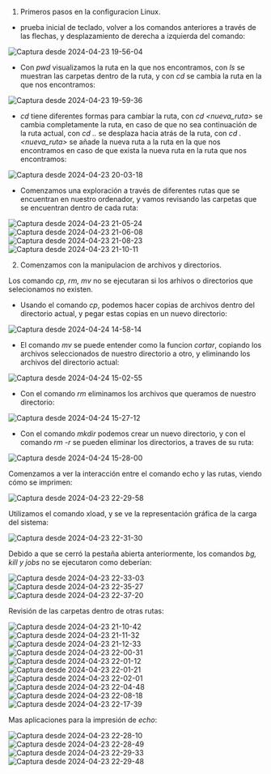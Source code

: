 1. Primeros pasos en la configuracion Linux.
- prueba inicial de teclado, volver a los comandos anteriores a través de las flechas, y desplazamiento de derecha a izquierda del comando:

![Captura desde 2024-04-23 19-56-04](https://github.com/Edithson1/Edithson_Aybar_Comunicacion_Datos_y_Redes/assets/152218004/4aead450-eac8-40f2-9f08-042cc60f7b7e)

- Con *pwd* visualizamos la ruta en la que nos encontramos, con *ls* se muestran las carpetas dentro de la ruta, y con *cd* se cambia la ruta en la que nos encontramos:

![Captura desde 2024-04-23 19-59-36](https://github.com/Edithson1/Edithson_Aybar_Comunicacion_Datos_y_Redes/assets/152218004/b2cefe72-ac5c-464d-b41e-0b91fd3a5d3f)

- *cd* tiene diferentes formas para cambiar la ruta, con *cd <nueva_ruta>* se cambia completamente la ruta, en caso de que no sea continuación de la ruta actual, con *cd ..* se desplaza hacia atrás de la ruta, con *cd .<nueva_ruta>* se añade la nueva ruta a la ruta en la que nos encontramos en caso de que exista la nueva ruta en la ruta que nos encontramos:

![Captura desde 2024-04-23 20-03-18](https://github.com/Edithson1/Edithson_Aybar_Comunicacion_Datos_y_Redes/assets/152218004/7d5bb66e-66d3-4a88-9d1f-c6209c0d7b16)

- Comenzamos una exploración a través de diferentes rutas que se encuentran en nuestro ordenador, y vamos revisando las carpetas que se encuentran dentro de cada ruta:

![Captura desde 2024-04-23 21-05-24](https://github.com/Edithson1/Edithson_Aybar_Comunicacion_Datos_y_Redes/assets/152218004/4acdd27a-12fb-4f2d-81e3-7ca391ce1627)
![Captura desde 2024-04-23 21-06-08](https://github.com/Edithson1/Edithson_Aybar_Comunicacion_Datos_y_Redes/assets/152218004/3dafca50-075c-4167-affb-820e463cc88b)
![Captura desde 2024-04-23 21-08-23](https://github.com/Edithson1/Edithson_Aybar_Comunicacion_Datos_y_Redes/assets/152218004/82482fa8-83c8-4f72-a3bb-7dbceac7268a)
![Captura desde 2024-04-23 21-10-11](https://github.com/Edithson1/Edithson_Aybar_Comunicacion_Datos_y_Redes/assets/152218004/072b635e-f5a9-4fef-a810-a2986d5d50bf)

2. Comenzamos con la manipulacion de archivos y directorios.

Los comando *cp, rm, mv* no se ejecutaran si los arhivos o directorios que selecionamos no existen.

- Usando el comando *cp*, podemos hacer copias de archivos dentro del directorio actual, y pegar estas copias en un nuevo directorio:

![Captura desde 2024-04-24 14-58-14](https://github.com/Edithson1/Edithson_Aybar_Comunicacion_Datos_y_Redes/assets/152218004/77016a05-23fa-4957-a351-eab78d9553de)

- El comando *mv* se puede entender como la funcion *cortar*, copiando los archivos seleccionados de nuestro directorio a otro, y eliminando los archivos del directorio actual:

![Captura desde 2024-04-24 15-02-55](https://github.com/Edithson1/Edithson_Aybar_Comunicacion_Datos_y_Redes/assets/152218004/f16f4d84-e2f8-4b49-84a0-5d4144db0132)

- Con el comando *rm* eliminamos los archivos que queramos de nuestro directorio:

![Captura desde 2024-04-24 15-27-12](https://github.com/Edithson1/Edithson_Aybar_Comunicacion_Datos_y_Redes/assets/152218004/ecf1dea0-d7dc-4bac-adf8-21b341715def)

- Con el comando *mkdir* podemos crear un nuevo directorio, y con el comando *rm -r* se pueden eliminar los directorios, a traves de su ruta:

![Captura desde 2024-04-24 15-28-00](https://github.com/Edithson1/Edithson_Aybar_Comunicacion_Datos_y_Redes/assets/152218004/34bdcad9-0fe9-4aff-a86f-1c94bc02e72d)


Comenzamos a ver la interacción entre el comando echo y las rutas, viendo cómo se imprimen:

![Captura desde 2024-04-23 22-29-58](https://github.com/Edithson1/Edithson_Aybar_Comunicacion_Datos_y_Redes/assets/152218004/8ff6fc98-f6e9-45f2-85d6-322d8b77b676)

Utilizamos el comando xload, y se ve la representación gráfica de la carga del sistema:

![Captura desde 2024-04-23 22-31-30](https://github.com/Edithson1/Edithson_Aybar_Comunicacion_Datos_y_Redes/assets/152218004/e44b1cde-5d78-4435-80cc-9a32a0b591a2)

Debido a que se cerró la pestaña abierta anteriormente, los comandos *bg, kill y jobs* no se ejecutaron como deberían:

![Captura desde 2024-04-23 22-33-03](https://github.com/Edithson1/Edithson_Aybar_Comunicacion_Datos_y_Redes/assets/152218004/1641f9ab-c179-431f-8944-de3a265fec3b)
![Captura desde 2024-04-23 22-35-27](https://github.com/Edithson1/Edithson_Aybar_Comunicacion_Datos_y_Redes/assets/152218004/9d773d15-8933-440a-be96-432e8ef37166)
![Captura desde 2024-04-23 22-37-20](https://github.com/Edithson1/Edithson_Aybar_Comunicacion_Datos_y_Redes/assets/152218004/a68fbf9f-5cf5-47a5-a719-6e9bae5e6de7)

Revisión de las carpetas dentro de otras rutas:

![Captura desde 2024-04-23 21-10-42](https://github.com/Edithson1/Edithson_Aybar_Comunicacion_Datos_y_Redes/assets/152218004/489876c3-1850-4f1e-a8ac-cdb01e1fa552)
![Captura desde 2024-04-23 21-11-32](https://github.com/Edithson1/Edithson_Aybar_Comunicacion_Datos_y_Redes/assets/152218004/aad2602a-5306-4db7-86b7-3db61a003bc3)
![Captura desde 2024-04-23 21-12-33](https://github.com/Edithson1/Edithson_Aybar_Comunicacion_Datos_y_Redes/assets/152218004/0abcdf74-84cb-4994-a5b0-4d035e515be9)
![Captura desde 2024-04-23 22-00-31](https://github.com/Edithson1/Edithson_Aybar_Comunicacion_Datos_y_Redes/assets/152218004/e5ac43f5-c277-4ed9-b5eb-2ee7ff4d8291)
![Captura desde 2024-04-23 22-01-12](https://github.com/Edithson1/Edithson_Aybar_Comunicacion_Datos_y_Redes/assets/152218004/f0c97383-0a5c-45e3-b3d9-e12066d0d805)
![Captura desde 2024-04-23 22-01-21](https://github.com/Edithson1/Edithson_Aybar_Comunicacion_Datos_y_Redes/assets/152218004/9e80eb8e-5687-4513-a518-0d72b2686f90)
![Captura desde 2024-04-23 22-02-01](https://github.com/Edithson1/Edithson_Aybar_Comunicacion_Datos_y_Redes/assets/152218004/1c11d095-f2fd-4974-9c97-dc7b5283aa2f)
![Captura desde 2024-04-23 22-04-48](https://github.com/Edithson1/Edithson_Aybar_Comunicacion_Datos_y_Redes/assets/152218004/394392f5-6194-48f9-b64b-1a0d46354856)
![Captura desde 2024-04-23 22-08-18](https://github.com/Edithson1/Edithson_Aybar_Comunicacion_Datos_y_Redes/assets/152218004/cce70e60-5552-4c32-a68b-6f5421daa193)
![Captura desde 2024-04-23 22-17-39](https://github.com/Edithson1/Edithson_Aybar_Comunicacion_Datos_y_Redes/assets/152218004/d4d74022-aa7f-4ce3-bef5-291bda9d7959)

Mas aplicaciones para la impresión de *echo*:

![Captura desde 2024-04-23 22-28-10](https://github.com/Edithson1/Edithson_Aybar_Comunicacion_Datos_y_Redes/assets/152218004/71e2a4e6-9c7d-48bb-8da2-0ae31feb936e)
![Captura desde 2024-04-23 22-28-49](https://github.com/Edithson1/Edithson_Aybar_Comunicacion_Datos_y_Redes/assets/152218004/77b96cb5-865a-4645-bb1b-93f31b4e5283)
![Captura desde 2024-04-23 22-29-33](https://github.com/Edithson1/Edithson_Aybar_Comunicacion_Datos_y_Redes/assets/152218004/ff21072c-8652-4c20-96e8-9c315bcec6b3)
![Captura desde 2024-04-23 22-29-48](https://github.com/Edithson1/Edithson_Aybar_Comunicacion_Datos_y_Redes/assets/152218004/e9441958-4c22-485a-ae6d-9ff7953cb0b1)

